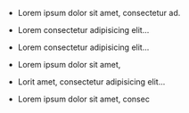 <section>
<div class="row-1-column">

<ul class="postit">  
    <li class="postit-item">  
      <div class="postit-content">      
        <p>Lorem ipsum dolor sit amet, consectetur ad.</p>  
      </div>  
    </li>  
    <li class="postit-item">  
      <div class="postit-content">      
        <p>Lorem consectetur adipisicing elit...</p>  
      </div>  
    </li>  
    <li class="postit-item">  
      <div class="postit-content">      
        <p>Lorem consectetur adipisicing elit...</p>  
      </div>  
    </li>  
    <li class="postit-item">  
      <div class="postit-content">  
        <p>Lorem ipsum dolor sit amet, </p>  
      </div>  
    </li>  
    <li class="postit-item">  
      <div class="postit-content">  
        <p>Lorit amet, consectetur adipisicing elit...</p>  
      </div>  
    </li>  
    <li class="postit-item">  
      <div class="postit-content">  
        <p>Lorem ipsum dolor sit amet, consec</p>  
      </div>  
    </li>  
  </ul>

</div>
</section>